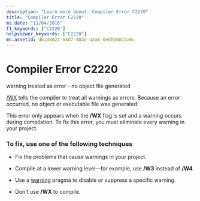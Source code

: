 ```yaml
---
description: "Learn more about: Compiler Error C2220"
title: "Compiler Error C2220"
ms.date: "11/04/2016"
f1_keywords: ["C2220"]
helpviewer_keywords: ["C2220"]
ms.assetid: d610802c-64d7-40ad-a2a6-0ed0b6815a6c
---
```

# Compiler Error C2220

warning treated as error - no object file generated

[/WX](../../build/reference/compiler-option-warning-level.md) tells the compiler to treat all warnings as errors. Because an error occurred, no object or executable file was generated.

This error only appears when the **/WX** flag is set and a warning occurs during compilation. To fix this error, you must eliminate every warning in your project.

### To fix, use one of the following techniques

- Fix the problems that cause warnings in your project.

- Compile at a lower warning level—for example, use **/W3** instead of **/W4**.

- Use a [warning](../../preprocessor/warning.md) pragma to disable or suppress a specific warning.

- Don't use **/WX** to compile.
